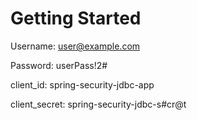 # Getting Started

Username: user@example.com

Password: userPass!2#

client_id: spring-security-jdbc-app

client_secret: spring-security-jdbc-s#cr@t
